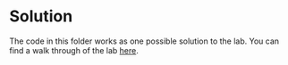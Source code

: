 # Solution

The code in this folder works as one possible solution to the lab. You can find
a walk through of the lab
[here](https://www.youtube.com/watch?v=QXXGT0-Mz-M&feature=youtu.be).
